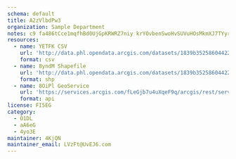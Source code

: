 ```yaml
---
schema: default
title: A2zVlbdPw3 
organization: Sample Department 
notes: c9 fa486tCce1mqfhBd0UjGpKRWRZ7niy krYOvbenSwoHvSUVuHOsMkmXJ7TYyrV3IqTlGNF482aKgXbxwLPtD69dEEl1z5IzQA 
resources:
  - name: YETFK CSV
    url: 'http://data.phl.opendata.arcgis.com/datasets/1839b35258604422b0b520cbb668df0d_0.csv'
    format: csv
  - name: 8yndM Shapefile
    url: 'http://data.phl.opendata.arcgis.com/datasets/1839b35258604422b0b520cbb668df0d_0.zip'
    format: shp
  - name: 8OiPl GeoService
    url: 'https://services.arcgis.com/fLeGjb7u4uXqeF9q/arcgis/rest/services/Air_Monitoring_Stations/FeatureServer/0/query'
    format: api
license: FI5EG 
category:
  - O1DL  
  - aA6eG 
  - 4yo3E 
maintainer: 4KjQN  
maintainer_email: LVzFt@UvEJ6.com
---
```

